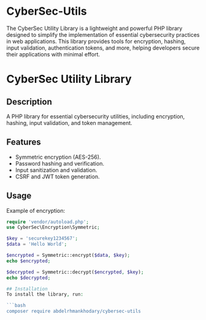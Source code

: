# CyberSec-Utils
The CyberSec Utility Library is a lightweight and powerful PHP library designed to simplify the implementation of essential cybersecurity practices in web applications. This library provides tools for encryption, hashing, input validation, authentication tokens, and more, helping developers secure their applications with minimal effort.
# CyberSec Utility Library

## Description
A PHP library for essential cybersecurity utilities, including encryption, hashing, input validation, and token management.

## Features
- Symmetric encryption (AES-256).
- Password hashing and verification.
- Input sanitization and validation.
- CSRF and JWT token generation.

## Usage
Example of encryption:
```php
require 'vendor/autoload.php';
use CyberSec\Encryption\Symmetric;

$key = 'securekey1234567';
$data = 'Hello World';

$encrypted = Symmetric::encrypt($data, $key);
echo $encrypted;

$decrypted = Symmetric::decrypt($encrypted, $key);
echo $decrypted;

## Installation
To install the library, run:

```bash
composer require abdelrhmankhodary/cybersec-utils
